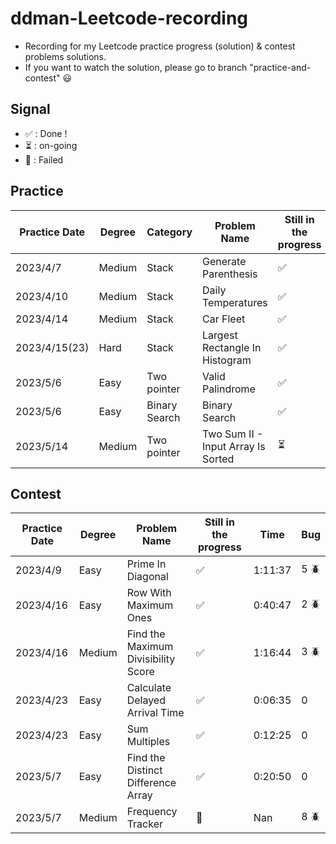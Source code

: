 # ddman-Leetcode-recording
- Recording for my Leetcode practice progress (solution) & contest problems solutions.
- If you want to watch the solution, please go to branch "practice-and-contest" :smiley:

## Signal
* &#x2705; : Done !
* :hourglass_flowing_sand: : on-going
* :shit: : Failed

## Practice

|  Practice Date   | Degree | Category      | Problem Name                       | Still in the progress      |
|  -------------   | ------ | --------      | ------------                       | --------------------       |
|  2023/4/7        | Medium | Stack         | Generate Parenthesis               | &#x2705;                   |
|  2023/4/10       | Medium | Stack         | Daily Temperatures                 | &#x2705;                   |
|  2023/4/14       | Medium | Stack         | Car Fleet                          | &#x2705;                   |
|  2023/4/15(23)   | Hard   | Stack         | Largest Rectangle In Histogram     | &#x2705;                   |
|  2023/5/6        | Easy   | Two pointer   | Valid Palindrome                   | &#x2705;                   |
|  2023/5/6        | Easy   | Binary Search | Binary Search                      | &#x2705;                   |
|  2023/5/14       | Medium | Two pointer   | Two Sum II - Input Array Is Sorted | :hourglass_flowing_sand:   |
 
## Contest

|  Practice Date   | Degree | Problem Name                        | Still in the progress | Time    | Bug        |
|  -------------   | ------ | ------------                        | --------------------  | ----    | ---        |
|  2023/4/9        | Easy   | Prime In Diagonal                   | &#x2705;              | 1:11:37 | 5 :beetle: |
|  2023/4/16       | Easy   | Row With Maximum Ones               | &#x2705;              | 0:40:47 | 2 :beetle: |
|  2023/4/16       | Medium | Find the Maximum Divisibility Score | &#x2705;              | 1:16:44 | 3 :beetle: |
|  2023/4/23       | Easy   | Calculate Delayed Arrival Time      | &#x2705;              | 0:06:35 | 0          |
|  2023/4/23       | Easy   | Sum Multiples                       | &#x2705;              | 0:12:25 | 0          |
|  2023/5/7        | Easy   | Find the Distinct Difference Array  | &#x2705;              | 0:20:50 | 0          |
|  2023/5/7        | Medium | Frequency Tracker                   | :shit:                | Nan     | 8 :beetle: |
